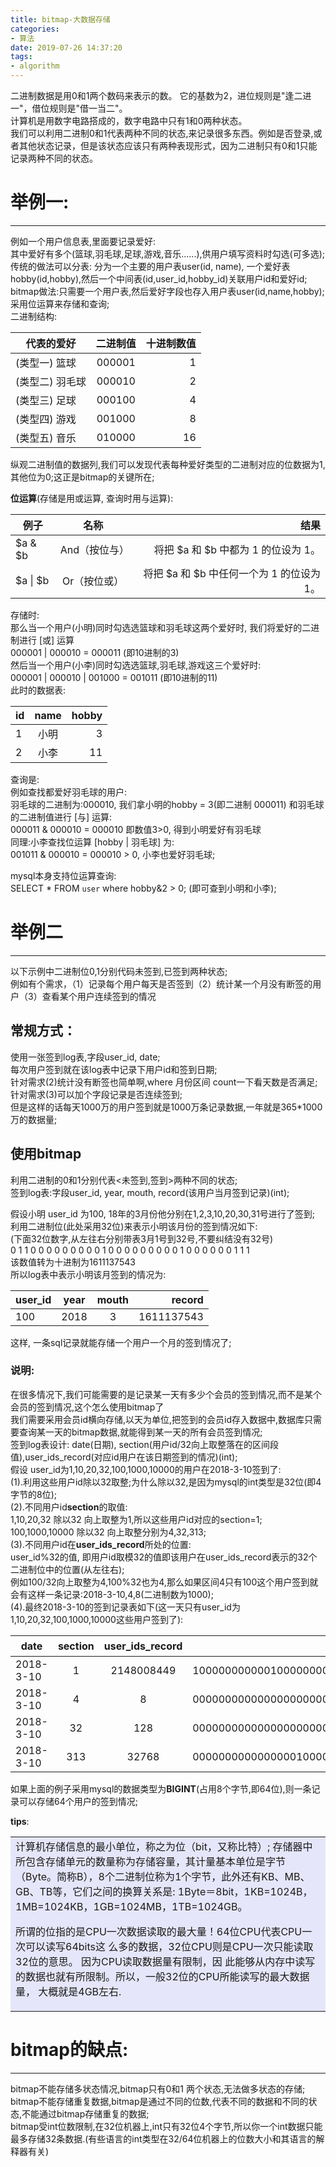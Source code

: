 ```yaml
---
title: bitmap-大数据存储
categories:
- 算法
date: 2019-07-26 14:37:20
tags:
- algorithm
---
```

二进制数据是用0和1两个数码来表示的数。 它的基数为2，进位规则是"逢二进一"，借位规则是"借一当二"。  
计算机是用数字电路搭成的，数字电路中只有1和0两种状态。     
我们可以利用二进制0和1代表两种不同的状态,来记录很多东西。例如是否登录,或者其他状态记录，但是该状态应该只有两种表现形式，因为二进制只有0和1只能记录两种不同的状态。

# 举例一:
- - -
例如一个用户信息表,里面要记录爱好:   
其中爱好有多个(篮球,羽毛球,足球,游戏,音乐......),供用户填写资料时勾选(可多选);   
传统的做法可以分表: 分为一个主要的用户表user(id, name), 一个爱好表hobby(id,hobby),然后一个中间表(id,user_id,hobby_id)关联用户id和爱好id;   
bitmap做法:只需要一个用户表,然后爱好字段也存入用户表user(id,name,hobby);采用位运算来存储和查询;   
二进制结构:   

代表的爱好  |	二进制值  |	十进制数值 
---      |:--:       |---:
(类型一) 篮球      |	000001  |   1   
(类型二) 羽毛球    |000010   | 2
(类型三) 足球      |000100	| 4
(类型四) 游戏      |001000	| 8
(类型五) 音乐      |010000	| 16

纵观二进制值的数据列,我们可以发现代表每种爱好类型的二进制对应的位数据为1,其他位为0;这正是bitmap的关键所在;   

**位运算**(存储是用或运算, 查询时用与运算):   

 例子 |	名称  |	结果 
---      |:--:       |---:
$a & $b	 | And（按位与）|	将把 $a 和 $b 中都为 1 的位设为 1。
$a \| $b |	Or（按位或）|	将把 $a 和 $b 中任何一个为 1 的位设为 1。

存储时:   
那么当一个用户(小明)同时勾选选篮球和羽毛球这两个爱好时, 我们将爱好的二进制进行 [或] 运算   
000001 |  000010  =  000011 (即10进制的3)   
然后当一个用户(小李)同时勾选选篮球,羽毛球,游戏这三个爱好时:   
000001 |  000010 | 001000 =  001011 (即10进制的11)   
此时的数据表:   

id	| name	| hobby
---      |:--:    |---:
1	| 小明	| 3
2	| 小李	| 11

查询是:   
例如查找都爱好羽毛球的用户:   
羽毛球的二进制为:000010, 我们拿小明的hobby = 3(即二进制 000011) 和羽毛球的二进制值进行 [与] 运算:   
000011 & 000010 = 000010 即数值3>0, 得到小明爱好有羽毛球   
同理:小李查找位运算 [hobby | 羽毛球] 为:   
001011 & 000010 = 000010  > 0, 小李也爱好羽毛球;   

mysql本身支持位运算查询:   
SELECT * FROM `user` where  hobby&2 > 0; (即可查到小明和小李);   

# 举例二 
- - -
以下示例中二进制位0,1分别代码未签到,已签到两种状态;      
例如有个需求，（1）记录每个用户每天是否签到（2）统计某一个月没有断签的用户（3）查看某个用户连续签到的情况        
## 常规方式： 
使用一张签到log表,字段user_id, date;     
每次用户签到就在该log表中记录下用户id和签到日期;   
针对需求(2)统计没有断签也简单啊,where 月份区间 count一下看天数是否满足;    
针对需求(3)可以加个字段记录是否连续签到;       
但是这样的话每天1000万的用户签到就是1000万条记录数据,一年就是365*1000万的数据量;      

## 使用bitmap
利用二进制的0和1分别代表<未签到,签到>两种不同的状态;       
签到log表:字段user_id, year, mouth, record(该用户当月签到记录)(int);         

假设小明 user_id 为100, 18年的3月份他分别在1,2,3,10,20,30,31号进行了签到;         
利用二进制位(此处采用32位)来表示小明该月份的签到情况如下:        
(下面32位数字,从左往右分别带表3月1号到32号,不要纠结没有32号)        
 0 1 1 0 0 0 0 0 0 0 0 0 1 0 0 0 0 0 0 0 0 0 1 0 0 0 0 0 0 1 1 1        
该数值转为十进制为1611137543     
所以log表中表示小明该月签到的情况为:           
         
user_id  |	year  |	mouth | record
---      |:--:    |:--:   |---:
100      |	2018  |   3   | 1611137543

这样, 一条sql记录就能存储一个用户一个月的签到情况了;       
     
### 说明:   
在很多情况下,我们可能需要的是记录某一天有多少个会员的签到情况,而不是某个会员的签到情况,这个怎么使用bitmap了      
我们需要采用会员id横向存储,以天为单位,把签到的会员id存入数据中,数据库只需要查询某一天的bitmap数据,就能得到某一天的所有会员签到情况;    
签到log表设计: date(日期), section(用户id/32向上取整落在的区间段值),user_ids_record(对应id用户在该日期签到的情况)(int);     
假设 user_id为1,10,20,32,100,1000,10000的用户在2018-3-10签到了:           
(1).利用这些用户id除以32取整;为什么除以32,是因为mysql的int类型是32位(即4字节的8位);          
(2).不同用户id**section**的取值:         
1,10,20,32 除以32 向上取整为1,所以这些用户id对应的section=1;       
100,1000,10000 除以32 向上取整分别为4,32,313;        
(3).不同用户id在**user_ids_record**所处的位置:      
user_id%32的值, 即用户id取模32的值即该用户在user_ids_record表示的32个二进制位中的位置(从左往右);     
例如100/32向上取整为4,100%32也为4,那么如果区间4只有100这个用户签到就会有这样一条记录:2018-3-10,4,8(二进制数为1000);         
(4).最终2018-3-10的签到记录表如下(这一天只有user_id为1,10,20,32,100,1000,10000这些用户签到了):          

date  |	section  |	user_ids_record | 备注的二进制值
---      |:--:    |:--:   |---:
2018-3-10 |	1    |   2148008449   | 10000000000010000000001000000001
2018-3-10 |	4    |   8            | 00000000000000000000000000001000
2018-3-10 |	32   |   128          | 00000000000000000000000010000000
2018-3-10 |	313  |   32768        | 00000000000000001000000000000000

如果上面的例子采用mysql的数据类型为**BIGINT**(占用8个字节,即64位),则一条记录可以存储64个用户的签到情况;

**tips**:

<table><tr><td bgcolor="#E6E6FA">
计算机存储信息的最小单位，称之为位（bit，又称比特）; 
存储器中所包含存储单元的数量称为存储容量，其计量基本单位是字节（Byte。简称B），8个二进制位称为1个字节，此外还有KB、MB、GB、TB等，它们之间的换算关系是:
1Byte＝8bit，1KB=1024B，1MB=1024KB，1GB=1024MB，1TB=1024GB。

所谓的位指的是CPU一次数据读取的最大量！64位CPU代表CPU一次可以读写64bits这
么多的数据，32位CPU则是CPU一次只能读取32位的意思。 因为CPU读取数据量有限制，因
此能够从内存中读写的数据也就有所限制。所以，一般32位的CPU所能读写的最大数据量，
大概就是4GB左右.
</td></tr></table>



# bitmap的缺点:
- - -    
bitmap不能存储多状态情况,bitmap只有0和1 两个状态,无法做多状态的存储;     
bitmap不能存储重复数据,bitmap是通过不同的位数,代表不同的数据和不同的状态,不能通过bitmap存储重复的数据;     
bitmap受int位数限制,在32位机器上,int只有32位4个字节,所以你一个int数据只能最多存储32条数据.(有些语言的int类型在32/64位机器上的位数大小和其语言的解释器有关)         
